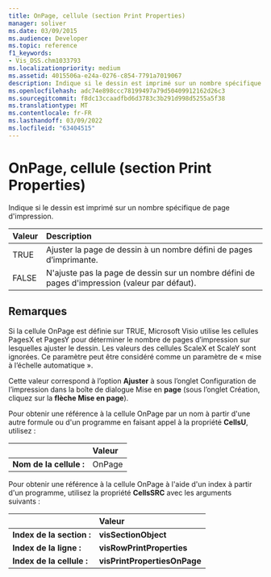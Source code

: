 ```yaml
---
title: OnPage, cellule (section Print Properties)
manager: soliver
ms.date: 03/09/2015
ms.audience: Developer
ms.topic: reference
f1_keywords:
- Vis_DSS.chm1033793
ms.localizationpriority: medium
ms.assetid: 4015506a-e24a-0276-c854-7791a7019067
description: Indique si le dessin est imprimé sur un nombre spécifique de page d'impression.
ms.openlocfilehash: adc74e898ccc78199497a79d50409912162d26c3
ms.sourcegitcommit: f8dc13ccaadfbd6d3783c3b291d998d5255a5f38
ms.translationtype: MT
ms.contentlocale: fr-FR
ms.lasthandoff: 03/09/2022
ms.locfileid: "63404515"
---
```

# <a name="onpage-cell-print-properties-section"></a>OnPage, cellule (section Print Properties)

Indique si le dessin est imprimé sur un nombre spécifique de page d'impression.
  
|**Valeur**|**Description**|
|:-----|:-----|
|TRUE  <br/> |Ajuster la page de dessin à un nombre défini de pages d’imprimante. |
|FALSE  <br/> |N'ajuste pas la page de dessin sur un nombre défini de pages d'impression (valeur par défaut). |

## <a name="remarks"></a>Remarques

Si la cellule OnPage est définie sur TRUE, Microsoft Visio utilise les cellules PagesX et PagesY pour déterminer le nombre de pages d’impression sur lesquelles ajuster le dessin. Les valeurs des cellules ScaleX et ScaleY sont ignorées. Ce paramètre peut être considéré comme un paramètre de « mise à l’échelle automatique ».
  
Cette valeur correspond  à l’option **Ajuster** à sous l’onglet Configuration de l’impression dans la boîte de dialogue Mise en **page** (sous l’onglet Création, cliquez sur la **flèche Mise en page**).
  
Pour obtenir une référence à la cellule OnPage par un nom à partir d'une autre formule ou d'un programme en faisant appel à la propriété **CellsU**, utilisez :
  
||Valeur |
|:-----|:-----|
|**Nom de la cellule :**  <br/> |OnPage  <br/> |

Pour obtenir une référence à la cellule OnPage à l'aide d'un index à partir d'un programme, utilisez la propriété **CellsSRC** avec les arguments suivants :
  
||Valeur |
|:-----|:-----|
|**Index de la section :**  <br/> |**visSectionObject** <br/> |
|**Index de la ligne :**  <br/> |**visRowPrintProperties** <br/> |
|**Index de la cellule :**  <br/> |**visPrintPropertiesOnPage** <br/> |
